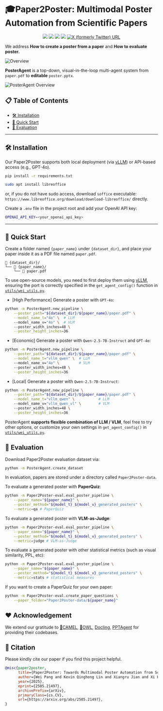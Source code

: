 # 🎓Paper2Poster: Multimodal Poster Automation from Scientific Papers

<p align="center">
  <a href="https://arxiv.org/abs/2505.21497" target="_blank"><img src="https://img.shields.io/badge/arXiv-2505.21497-red"></a>
  <a href="https://paper2poster.github.io/" target="_blank"><img src="https://img.shields.io/badge/Project-Page-brightgreen"></a>
  <a href="https://huggingface.co/datasets/Paper2Poster/Paper2Poster" target="_blank"><img src="https://img.shields.io/badge/%F0%9F%A4%97%20Hugging%20Face-Dataset-orange"></a>
  <a href="https://huggingface.co/papers/2505.21497" target="_blank"><img src="https://img.shields.io/badge/%F0%9F%A4%97%20Hugging%20Face-Daily Papers-red"></a>
  <a href="https://x.com/_akhaliq/status/1927721150584390129" target="_blank"><img alt="X (formerly Twitter) URL" src="https://img.shields.io/twitter/url?url=https%3A%2F%2Fx.com%2F_akhaliq%2Fstatus%2F1927721150584390129"></a>    
</p>

We address **How to create a poster from a paper** and **How to evaluate poster.**

![Overview](./assets/overall.png)

<!--## 📚 Introduction-->

**PosterAgent** is a top-down, visual-in-the-loop multi-agent system from `paper.pdf` to **editable** `poster.pptx`.

![PosterAgent Overview](./assets/posteragent.png)

<!--A Top-down, visual-in-the-loop, efficient multi-agent pipeline, which includes (a) Parser distills the paper into a structured asset library; the (b) Planner aligns text–visual pairs into a binary‐tree layout that preserves reading order and spatial balance; and the (c) Painter-Commentor loop refines each panel by executing rendering code and using VLM feedback to eliminate overflow and ensure alignment.-->

<!--![Paper2Poster Overview](./assets/paperquiz.png)-->

<!--**Paper2Poster:** A benchmark for paper to poster generation, paired with human generated poster, with a comprehensive evaluation suite, including metrics like **Visual Quality**, **Textual Coherence**, **VLM-as-Judge** and **PaperQuiz**. Notably, PaperQuiz is a novel evaluation which assume A Good poster should convey core paper content visually.-->

## 📋 Table of Contents

<!--- [📚 Introduction](#-introduction)-->
- [🛠️ Installation](#-installation)
- [🚀 Quick Start](#-quick-start)
- [🔮 Evaluation](#-evaluation)
---

## 🛠️ Installation
Our Paper2Poster supports both local deployment (via [vLLM](https://docs.vllm.ai/en/v0.6.6/getting_started/installation.html)) or API-based access (e.g., GPT-4o).

```bash
pip install -r requirements.txt
```

```bash
sudo apt install libreoffice
```

or, if you do not have sudo access, download `soffice` executable: `https://www.libreoffice.org/download/download-libreoffice/` directly.

Create a `.env` file in the project root and add your OpenAI API key:

```bash
OPENAI_API_KEY=<your_openai_api_key>
```

---

## 🚀 Quick Start
Create a folder named `{paper_name}` under `{dataset_dir}`, and place your paper inside it as a PDF file named `paper.pdf`.
```
📁 {dataset_dir}/
└── 📁 {paper_name}/
    └── 📄 paper.pdf
```
To use open-source models, you need to first deploy them using [vLLM](https://docs.vllm.ai/en/v0.6.6/getting_started/installation.html), ensuring the port is correctly specified in the `get_agent_config()` function in [`utils/wei_utils.py`](utils/wei_utils.py).

- [High Performance] Generate a poster with `GPT-4o`:

```bash
python -m PosterAgent.new_pipeline \
    --poster_path="${dataset_dir}/${paper_name}/paper.pdf" \
    --model_name_t="4o" \  # LLM
    --model_name_v="4o" \  # VLM
    --poster_width_inches=48 \
    --poster_height_inches=36
```

- [Economic] Generate a poster with `Qwen-2.5-7B-Instruct` and `GPT-4o`:

```bash
python -m PosterAgent.new_pipeline \
    --poster_path="${dataset_dir}/${paper_name}/paper.pdf" \
    --model_name_t="vllm_qwen" \  # LLM
    --model_name_v="4o" \         # VLM
    --poster_width_inches=48 \
    --poster_height_inches=36
```

- [Local] Generate a poster with `Qwen-2.5-7B-Instruct`:

```bash
python -m PosterAgent.new_pipeline \
    --poster_path="${dataset_dir}/${paper_name}/paper.pdf" \
    --model_name_t="vllm_qwen" \           # LLM
    --model_name_v="vllm_qwen_vl" \        # VLM
    --poster_width_inches=48 \
    --poster_height_inches=36
```

PosterAgent **supports flexible combination of LLM / VLM**, feel free to try other options, or customize your own settings in `get_agent_config()` in [`utils/wei_utils.py`](utils/wei_utils.py).

## 🔮 Evaluation
Download Paper2Poster evaluation dataset via:
```bash
python -m PosterAgent.create_dataset
```

In evaluation, papers are stored under a directory called `Paper2Poster-data`.

To evaluate a generated poster with **PaperQuiz**:
```bash
python -m Paper2Poster-eval.eval_poster_pipeline \
    --paper_name="${paper_name}" \
    --poster_method="${model_t}_${model_v}_generated_posters" \
    --metric=qa # PaperQuiz
```

To evaluate a generated poster with **VLM-as-Judge**:
```bash
python -m Paper2Poster-eval.eval_poster_pipeline \
    --paper_name="${paper_name}" \
    --poster_method="${model_t}_${model_v}_generated_posters" \
    --metric=judge # VLM-as-Judge
```

To evaluate a generated poster with other statistical metrics (such as visual similarity, PPL, etc):
```bash
python -m Paper2Poster-eval.eval_poster_pipeline \
    --paper_name="${paper_name}" \
    --poster_method="${model_t}_${model_v}_generated_posters" \
    --metric=stats # statistical measures
```

If you want to create a PaperQuiz for your own paper:
```bash
python -m Paper2Poster-eval.create_paper_questions \
    --paper_folder="Paper2Poster-data/${paper_name}"
```

## ❤ Acknowledgement
We extend our gratitude to [🐫CAMEL](https://github.com/camel-ai/camel), [🦉OWL](https://github.com/camel-ai/owl), [Docling](https://github.com/docling-project/docling), [PPTAgent](https://github.com/icip-cas/PPTAgent) for providing their codebases.

## 📖 Citation

Please kindly cite our paper if you find this project helpful.

```bibtex
@misc{paper2poster,
      title={Paper2Poster: Towards Multimodal Poster Automation from Scientific Papers}, 
      author={Wei Pang and Kevin Qinghong Lin and Xiangru Jian and Xi He and Philip Torr},
      year={2025},
      eprint={2505.21497},
      archivePrefix={arXiv},
      primaryClass={cs.CV},
      url={https://arxiv.org/abs/2505.21497}, 
}
```
